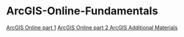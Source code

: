 # ArcGIS-Online-Fundamentals

[ArcGIS Online part 1](https://docs.google.com/document/d/1FlBfnWDCoYImtk942cM6uOLTdNod4_W2PIUfpWK9BIU/edit#)
[ArcGIS Online part 2 ](https://docs.google.com/document/d/1YwTWEFJEg3tGEoPVauweRQ7k3mOj-y1yKSaeAkepAeI/edit#)
[ArcGIS Additional Materials](https://drive.google.com/drive/folders/0B-813oF9w22MQjFPWlpMQzBaRFE)
